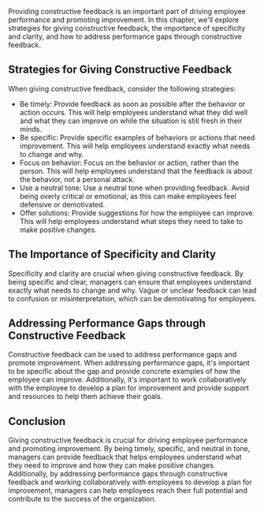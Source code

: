 
Providing constructive feedback is an important part of driving employee performance and promoting improvement. In this chapter, we'll explore strategies for giving constructive feedback, the importance of specificity and clarity, and how to address performance gaps through constructive feedback.

Strategies for Giving Constructive Feedback
-------------------------------------------

When giving constructive feedback, consider the following strategies:

* Be timely: Provide feedback as soon as possible after the behavior or action occurs. This will help employees understand what they did well and what they can improve on while the situation is still fresh in their minds.
* Be specific: Provide specific examples of behaviors or actions that need improvement. This will help employees understand exactly what needs to change and why.
* Focus on behavior: Focus on the behavior or action, rather than the person. This will help employees understand that the feedback is about the behavior, not a personal attack.
* Use a neutral tone: Use a neutral tone when providing feedback. Avoid being overly critical or emotional, as this can make employees feel defensive or demotivated.
* Offer solutions: Provide suggestions for how the employee can improve. This will help employees understand what steps they need to take to make positive changes.

The Importance of Specificity and Clarity
-----------------------------------------

Specificity and clarity are crucial when giving constructive feedback. By being specific and clear, managers can ensure that employees understand exactly what needs to change and why. Vague or unclear feedback can lead to confusion or misinterpretation, which can be demotivating for employees.

Addressing Performance Gaps through Constructive Feedback
---------------------------------------------------------

Constructive feedback can be used to address performance gaps and promote improvement. When addressing performance gaps, it's important to be specific about the gap and provide concrete examples of how the employee can improve. Additionally, it's important to work collaboratively with the employee to develop a plan for improvement and provide support and resources to help them achieve their goals.

Conclusion
----------

Giving constructive feedback is crucial for driving employee performance and promoting improvement. By being timely, specific, and neutral in tone, managers can provide feedback that helps employees understand what they need to improve and how they can make positive changes. Additionally, by addressing performance gaps through constructive feedback and working collaboratively with employees to develop a plan for improvement, managers can help employees reach their full potential and contribute to the success of the organization.


